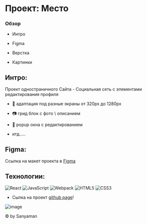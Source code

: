 # Проект: Место
 


 

### Обзор
 

* Интро
 

* Figma


* Верстка
 

* Картинки

 

## Интро:
 

Проект одностраничного Сайта - Социальная сеть с элементами редактирования профиля 
 

+ :iphone: адаптация под разные экраны от 320px до 1280px
 

+ :camera: грид блок с  фото \ описанием 
 

+ :high_brightness: popup окна с редактированием 
 
+  итд.....

 

## Figma:
 

Ссылка на макет проекта в [Figma](https://www.figma.com/file/2cn9N9jSkmxD84oJik7xL7/JavaScript.-Sprint-4?node-id=0%3A1)
 


 

## Технологии:
![React](https://img.shields.io/badge/-React-090909?style=for-the-badge&logo=React) 
![JavaScript](https://img.shields.io/badge/-JavaScript-090909?style=for-the-badge&logo=JavaScript)
![Webpack](https://img.shields.io/badge/-Webpack-090909?style=for-the-badge&logo=Webpack)
![HTML5](https://img.shields.io/badge/-HTML5-090909?style=for-the-badge&logo=HTML5)
![CSS3](https://img.shields.io/badge/-CSS3-090909?style=for-the-badge&logo=CSS3)


 + Сылка на проект  [github page](https://sanyaman.github.io/mesto-react-main/)! 
 
 
 
  ![image](https://repository-images.githubusercontent.com/601737892/fd6544e4-8819-4ba1-a55e-d4785340a2b9)
 


 

© by Sanyaman
 
